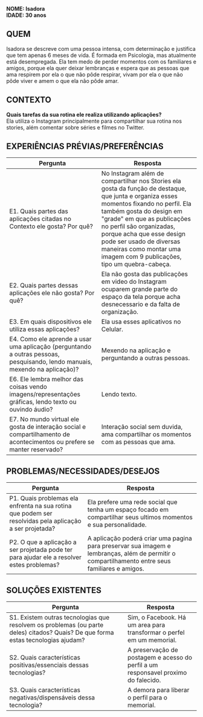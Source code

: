**NOME: Isadora**  
**IDADE: 30 anos**
## QUEM
Isadora se descreve com uma pessoa intensa, com determinação e justifica que tem apenas 6 meses de vida. É formada em Psicologia, mas atualmente está desempregada. Ela tem medo de perder momentos com os familiares e amigos, porque ela quer deixar lembranças e espera que as pessoas que ama respirem por ela o que não pôde respirar, vivam por ela o que não pôde viver e amem o que ela não pôde amar.

## CONTEXTO
**Quais tarefas da sua rotina ele realiza utilizando aplicações?**  
Ela utiliza o Instagram principalmente para compartilhar sua rotina nos stories, além comentar sobre séries e filmes no Twitter.

## EXPERIÊNCIAS PRÉVIAS/PREFERÊNCIAS
| Pergunta | Resposta |
| -------- | -------- |
| E1. Quais partes das aplicações citadas no Contexto ele gosta? Por quê?| No Instagram além de compartilhar nos Stories ela gosta da função de destaque, que junta e organiza esses momentos fixando no perfil. Ela também gosta do design em "grade" em que as publicações no perfil são organizadas, porque acha que esse design pode ser usado de diversas maneiras como montar uma imagem com 9 publicações, tipo um quebra-cabeça.|
| E2. Quais partes dessas aplicações ele não gosta? Por quê?| Ela não gosta das publicações em video do Instagram ocuparem grande parte do espaço da tela porque acha desnecessario e da falta de organização.|
| E3. Em quais dispositivos ele utiliza essas aplicações?|Ela usa esses aplicativos no Celular.|
| E4. Como ele aprende a usar uma aplicação (perguntando a outras pessoas, pesquisando, lendo manuais, mexendo na aplicação)?|Mexendo na aplicação e perguntando a outras pessoas.|
| E6. Ele lembra melhor das coisas vendo imagens/representações gráficas, lendo texto ou ouvindo áudio?|Lendo texto.|
| E7. No mundo virtual ele gosta de interação social e compartilhamento de acontecimentos ou prefere se manter reservado?|Interação social sem duvida, ama compartilhar os momentos com as pessoas que ama.|

## PROBLEMAS/NECESSIDADES/DESEJOS
| Pergunta | Resposta |
| -------- | -------- |
| P1. Quais problemas ela enfrenta na sua rotina que podem ser resolvidas pela aplicação a ser projetada?|Ela prefere uma rede social que tenha um espaço focado em compartilhar seus ultimos momentos e sua personalidade.|
| P2. O que a aplicação a ser projetada pode ter para ajudar ele a resolver estes problemas?|A aplicação poderá criar uma pagina para preservar sua imagem e lembranças, além de permitir o compartilhamento entre seus familiares e amigos.|

## SOLUÇÕES EXISTENTES
| Pergunta | Resposta |
| -------- | -------- |
| S1. Existem outras tecnologias que resolvem os problemas (ou parte deles) citados? Quais? De que forma estas tecnologias ajudam?|Sim, o Facebook. Há um area para transformar o perfel em um memorial.|
| S2. Quais características positivas/essenciais dessas tecnologias?|A preservação de postagem e acesso do perfil a um responsavel proximo do falecido.|
| S3. Quais características negativas/dispensáveis dessa tecnologia?|A demora para liberar o perfil para o memorial.|
